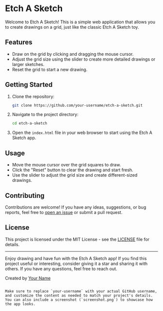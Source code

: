 # Etch A Sketch

Welcome to Etch A Sketch! This is a simple web application that allows you to create drawings on a grid, just like the classic Etch A Sketch toy.

## Features

- Draw on the grid by clicking and dragging the mouse cursor.
- Adjust the grid size using the slider to create more detailed drawings or larger sketches.
- Reset the grid to start a new drawing.

## Getting Started

1. Clone the repository:

   ```sh
   git clone https://github.com/your-username/etch-a-sketch.git
   ```

2. Navigate to the project directory:

   ```sh
   cd etch-a-sketch
   ```

3. Open the `index.html` file in your web browser to start using the Etch A Sketch app.

## Usage

- Move the mouse cursor over the grid squares to draw.
- Click the "Reset" button to clear the drawing and start fresh.
- Use the slider to adjust the grid size and create different-sized drawings.

## Contributing

Contributions are welcome! If you have any ideas, suggestions, or bug reports, feel free to [open an issue](https://github.com/your-username/etch-a-sketch/issues) or submit a pull request.

## License

This project is licensed under the MIT License - see the [LICENSE](LICENSE) file for details.

---

Enjoy drawing and have fun with the Etch A Sketch app! If you find this project useful or interesting, consider giving it a star and sharing it with others. If you have any questions, feel free to reach out.

Created by [Your Name](https://github.com/your-username)
```

Make sure to replace `your-username` with your actual GitHub username, and customize the content as needed to match your project's details. You can also include a screenshot (`screenshot.png`) to showcase how the app looks.
